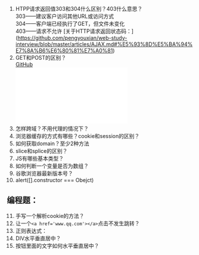 1. HTPP请求返回值303和304什么区别？403什么意思？  
303——建议客户访问其他URL或访问方式  
304——客户端已经执行了GET，但文件未变化  
403——请求不允许
[关于HTTP请求返回状态码：]
(https://github.com/pengyouxian/web-study-interview/blob/master/articles/AJAX.md#%E5%93%8D%E5%BA%94%E7%8A%B6%E6%80%81%E7%A0%81)  
2. GET和POST的区别？  
[GitHub](http://github.com)  
![GitHub Logo](/img/AJAX.MD)
3. 怎样跨域？不用代理的情况下？
4. 浏览器缓存的方式有哪些？cookie和session的区别？
5. 如何获取domain？至少2种方法
6. slice和splice的区别？
7. JS有哪些基本类型？
8. 如何判断一个变量是否为数组？
9. 谷歌浏览器最新版本号？
10. alert([].constructor === Obejct)

## 编程题：
11. 手写一个解析cookie的方法？
12. 让一个`<a href='www.qq.com'></a>`点击不发生跳转？
13. 正则表达式：
14. DIV水平垂直居中？
15. 按钮里面的文字如何水平垂直居中？
